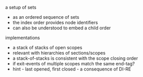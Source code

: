 
a setup of sets
- as an ordered sequence of sets
- the index order provides node identifiers
- can also be understood to embed a child order

implementations
- a stack of stacks of open scopes
- relevant with hierarchies of sections/scopes
- a stack-of-stacks is consistent with the scope closing order
- if exit-events of multiple scopes match the same end-tag?
- hint - last opened, first closed - a consequence of DI-RE
